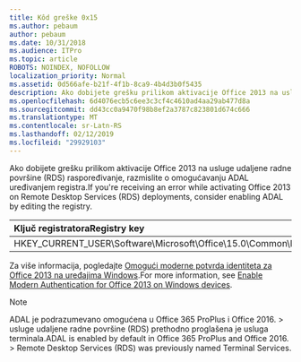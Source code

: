 ```yaml
---
title: Kôd greške 0x15
ms.author: pebaum
author: pebaum
ms.date: 10/31/2018
ms.audience: ITPro
ms.topic: article
ROBOTS: NOINDEX, NOFOLLOW
localization_priority: Normal
ms.assetid: 0d566afe-b21f-4f1b-8ca9-4b4d3b0f5435
description: Ako dobijete grešku prilikom aktivacije Office 2013 na usluge udaljene radne površine (RDS) raspoređivanje, razmislite o omogućavanju ADAL uređivanjem registra.
ms.openlocfilehash: 6d4076ecb5c6ee3c3cf4c4610ad4aa29ab477d8a
ms.sourcegitcommit: dd43cc0a9470f98b8ef2a3787c823801d674c666
ms.translationtype: MT
ms.contentlocale: sr-Latn-RS
ms.lasthandoff: 02/12/2019
ms.locfileid: "29929103"
---
```

<span data-ttu-id="1fd32-103">Ako dobijete grešku prilikom aktivacije Office 2013 na usluge udaljene radne površine (RDS) raspoređivanje, razmislite o omogućavanju ADAL uređivanjem registra.</span><span class="sxs-lookup"><span data-stu-id="1fd32-103">If you're receiving an error while activating Office 2013 on Remote Desktop Services (RDS) deployments, consider enabling ADAL by editing the registry.</span></span> 
  
|<span data-ttu-id="1fd32-104">**Ključ registratora**</span><span class="sxs-lookup"><span data-stu-id="1fd32-104">**Registry key**</span></span>|<span data-ttu-id="1fd32-105">\*\*Ukucajte \*\*</span><span class="sxs-lookup"><span data-stu-id="1fd32-105">**Type**</span></span>|<span data-ttu-id="1fd32-106">**Vrednost**</span><span class="sxs-lookup"><span data-stu-id="1fd32-106">**Value**</span></span>|
|:-----|:-----|:-----|
|<span data-ttu-id="1fd32-107">HKEY_CURRENT_USER\Software\Microsoft\Office\15.0\Common\Identity\EnableADAL</span><span class="sxs-lookup"><span data-stu-id="1fd32-107">HKEY_CURRENT_USER\Software\Microsoft\Office\15.0\Common\Identity\EnableADAL</span></span>  <br/> |<span data-ttu-id="1fd32-108">REG_DWORD</span><span class="sxs-lookup"><span data-stu-id="1fd32-108">REG_DWORD</span></span>  <br/> |<span data-ttu-id="1fd32-109">1</span><span class="sxs-lookup"><span data-stu-id="1fd32-109">1</span></span>  <br/> |
   
<span data-ttu-id="1fd32-110">Za više informacija, pogledajte [Omogući moderne potvrda identiteta za Office 2013 na uređajima Windows](https://docs.microsoft.com/office365/admin/security-and-compliance/enable-modern-authentication).</span><span class="sxs-lookup"><span data-stu-id="1fd32-110">For more information, see [Enable Modern Authentication for Office 2013 on Windows devices](https://docs.microsoft.com/office365/admin/security-and-compliance/enable-modern-authentication).</span></span>
  
> [!NOTE]
>  <span data-ttu-id="1fd32-p101">ADAL je podrazumevano omogućena u Office 365 ProPlus i Office 2016. > usluge udaljene radne površine (RDS) prethodno proglašena je usluga terminala.</span><span class="sxs-lookup"><span data-stu-id="1fd32-p101">ADAL is enabled by default in Office 365 ProPlus and Office 2016. >  Remote Desktop Services (RDS) was previously named Terminal Services.</span></span> 
  

